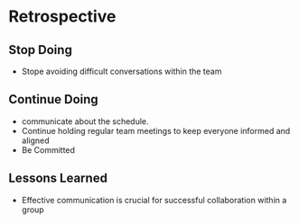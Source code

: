 # Retrospective

## Stop Doing

- Stope avoiding difficult conversations within the team

## Continue Doing

- communicate about the schedule.
- Continue holding regular team meetings to keep everyone informed and aligned
- Be Committed

## Lessons Learned

- Effective communication is crucial for successful collaboration within a group

